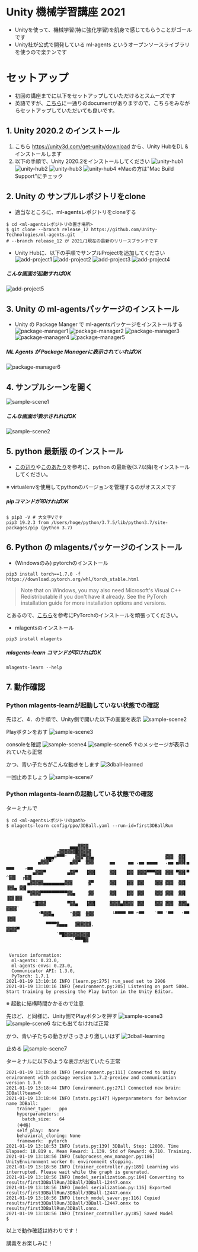 # Unity 機械学習講座 2021
- Unityを使って、機械学習(特に強化学習)を肌身で感じてもらうことがゴールです
- Unity社が公式で開発している ml-agents というオープンソースライブラリを使うので楽チンです

# セットアップ
- 初回の講座までに以下をセットアップしていただけるとスムーズです
- 英語ですが、[こちら](https://github.com/Unity-Technologies/ml-agents/tree/master/docs)に一通りのdocumentがありますので、こちらをみながらセットアップしていただいても良いです。


## 1. Unity 2020.2 のインストール
1. こちら https://unity3d.com/get-unity/download から、Unity HubをDL & インストールします
1. 以下の手順で、Unity 2020.2をインストールしてください
![unity-hub1](./README/unity-hub1.png)
![unity-hub2](./README/unity-hub2.png)
![unity-hub3](./README/unity-hub3.png)
![unity-hub4](./README/unity-hub4.png)
※Macの方は"Mac Build Support"にチェック

## 2. Unity の サンプルレポジトリをclone
- 適当なところに、ml-agentsレポジトリをcloneする
```
$ cd <ml-agentsレポジトリの置き場所>
$ git clone --branch release_12 https://github.com/Unity-Technologies/ml-agents.git
# --branch release_12 が 2021/1現在の最新のリリースブランチです
```

- Unity Hubに、以下の手順でサンプルProjectを追加してください
![add-project1](./README/add-project1.png)
![add-project2](./README/add-project2.png)
![add-project3](./README/add-project3.png)
![add-project4](./README/add-project4.png)

##### こんな画面が起動すればOK
![add-project5](./README/add-project5.png)

## 3. Unity の ml-agentsパッケージのインストール
- Unity の Package Manger で ml-agentsパッケージをインストールする
![package-manager1](./README/package-manager1.png)
![package-manager2](./README/package-manager2.png)
![package-manager3](./README/package-manager3.png)
![package-manager4](./README/package-manager4.png)
![package-manager5](./README/package-manager5.png)

##### ML Agents が Package Managerに表示されていればOK
![package-manager6](./README/package-manager6.png)

## 4. サンプルシーンを開く
![sample-scene1](./README/sample-scene1.png)

##### こんな画面が表示されればOK
![sample-scene2](./README/sample-scene2.png)

## 5. python 最新版 のインストール
- [この辺り](https://www.python.jp/install/windows/virtualenv.html)や[このあたり](https://github.com/Unity-Technologies/ml-agents/blob/master/docs/Using-Virtual-Environment.md)を参考に、python の最新版(3.7以降)をインストールしてください。

※ virtualenvを使用してpythonのバージョンを管理するのがオススメです

##### pipコマンドが叩ければOK
```
$ pip3 -V # 大文字Vです
pip3 19.2.3 from /Users/hoge/python/3.7.5/lib/python3.7/site-packages/pip (python 3.7)
```

## 6. Python の mlagentsパッケージのインストール
- (Windowsのみ) pytorchのインストール
```
pip3 install torch==1.7.0 -f https://download.pytorch.org/whl/torch_stable.html
```
> Note that on Windows, you may also need Microsoft's Visual C++ Redistributable if you don't have it already. See the PyTorch installation guide for more installation options and versions.

とあるので、[こちら](https://pytorch.org/get-started/locally/#windows-prerequisites)を参考にPyTorchのインストールを頑張ってください。

- mlagentsのインストール
```
pip3 install mlagents
```

##### mlagents-learn コマンドが叩ければOK
```
mlagents-learn --help
```

## 7. 動作確認
### Python mlagents-learnが起動していない状態での確認

先ほど、4．の手順で、Unity側で開いた以下の画面を表示
![sample-scene2](./README/sample-scene2.png)

Playボタンをおす
![sample-scene3](./README/sample-scene3.png)

consoleを確認
![sample-scene4](./README/sample-scene4.png)
![sample-scene5](./README/sample-scene5.png)
↑のメッセージが表示されていたら正常

かつ、青い子たちがこんな動きをします
![3dball-learned](./README/3dball-learned.gif)

一回止めましょう
![sample-scene7](./README/sample-scene7.png)

### Python mlagents-learnの起動している状態での確認

ターミナルで
```
$ cd <ml-agentsレポジトリのpath>
$ mlagents-learn config/ppo/3DBall.yaml --run-id=first3DBallRun



                        ▄▄▄▓▓▓▓
                   ╓▓▓▓▓▓▓█▓▓▓▓▓
              ,▄▄▄m▀▀▀'  ,▓▓▓▀▓▓▄                           ▓▓▓  ▓▓▌
            ▄▓▓▓▀'      ▄▓▓▀  ▓▓▓      ▄▄     ▄▄ ,▄▄ ▄▄▄▄   ,▄▄ ▄▓▓▌▄ ▄▄▄    ,▄▄
          ▄▓▓▓▀        ▄▓▓▀   ▐▓▓▌     ▓▓▌   ▐▓▓ ▐▓▓▓▀▀▀▓▓▌ ▓▓▓ ▀▓▓▌▀ ^▓▓▌  ╒▓▓▌
        ▄▓▓▓▓▓▄▄▄▄▄▄▄▄▓▓▓      ▓▀      ▓▓▌   ▐▓▓ ▐▓▓    ▓▓▓ ▓▓▓  ▓▓▌   ▐▓▓▄ ▓▓▌
        ▀▓▓▓▓▀▀▀▀▀▀▀▀▀▀▓▓▄     ▓▓      ▓▓▌   ▐▓▓ ▐▓▓    ▓▓▓ ▓▓▓  ▓▓▌    ▐▓▓▐▓▓
          ^█▓▓▓        ▀▓▓▄   ▐▓▓▌     ▓▓▓▓▄▓▓▓▓ ▐▓▓    ▓▓▓ ▓▓▓  ▓▓▓▄    ▓▓▓▓`
            '▀▓▓▓▄      ^▓▓▓  ▓▓▓       └▀▀▀▀ ▀▀ ^▀▀    `▀▀ `▀▀   '▀▀    ▐▓▓▌
               ▀▀▀▀▓▄▄▄   ▓▓▓▓▓▓,                                      ▓▓▓▓▀
                   `▀█▓▓▓▓▓▓▓▓▓▌
                        ¬`▀▀▀█▓

        
 Version information:
  ml-agents: 0.23.0,
  ml-agents-envs: 0.23.0,
  Communicator API: 1.3.0,
  PyTorch: 1.7.1
2021-01-19 13:10:16 INFO [learn.py:275] run_seed set to 2906
2021-01-19 13:10:16 INFO [environment.py:205] Listening on port 5004. Start training by pressing the Play button in the Unity Editor.
```
※ 起動に結構時間かかるので注意

先ほど、と同様に、Unity側でPlayボタンを押す
![sample-scene3](./README/sample-scene3.png)
![sample-scene6](./README/sample-scene6.png)
なにも出てなければ正常

かつ、青い子たちの動きがさっきより激しいはず
![3dball-learning](./README/3dball-learning.gif)

止める
![sample-scene7](./README/sample-scene7.png)

ターミナルに以下のような表示が出ていたら正常
```
2021-01-19 13:18:44 INFO [environment.py:111] Connected to Unity environment with package version 1.7.2-preview and communication version 1.3.0
2021-01-19 13:18:44 INFO [environment.py:271] Connected new brain:
3DBall?team=0
2021-01-19 13:18:44 INFO [stats.py:147] Hyperparameters for behavior name 3DBall: 
	trainer_type:	ppo
	hyperparameters:	
	  batch_size:	64
    (中略)
	self_play:	None
	behavioral_cloning:	None
	framework:	pytorch
2021-01-19 13:18:53 INFO [stats.py:139] 3DBall. Step: 12000. Time Elapsed: 18.819 s. Mean Reward: 1.139. Std of Reward: 0.710. Training.
2021-01-19 13:18:56 INFO [subprocess_env_manager.py:186] UnityEnvironment worker 0: environment stopping.
2021-01-19 13:18:56 INFO [trainer_controller.py:189] Learning was interrupted. Please wait while the graph is generated.
2021-01-19 13:18:56 INFO [model_serialization.py:104] Converting to results/first3DBallRun/3DBall/3DBall-12447.onnx
2021-01-19 13:18:56 INFO [model_serialization.py:116] Exported results/first3DBallRun/3DBall/3DBall-12447.onnx
2021-01-19 13:18:56 INFO [torch_model_saver.py:116] Copied results/first3DBallRun/3DBall/3DBall-12447.onnx to results/first3DBallRun/3DBall.onnx.
2021-01-19 13:18:56 INFO [trainer_controller.py:85] Saved Model
$ 
```

以上で動作確認は終わりです！

講義をお楽しみに！
